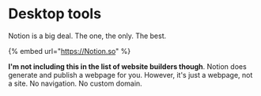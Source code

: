 # Desktop tools

Notion is a big deal. The one, the only. The best.

{% embed url="https://Notion.so" %}

**I'm not including this in the list of website builders though**. Notion does generate and publish a webpage for you. However, it's just a webpage, not a site. No navigation. No custom domain.





